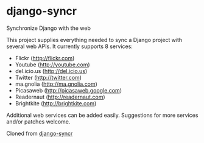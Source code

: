 django-syncr
============

Synchronize Django with the web

This project supplies everything needed to sync a Django project with
several web APIs. It currently supports 8 services:


+ Flickr (http://flickr.com)
+ Youtube (http://youtube.com)
+ del.icio.us (http://del.icio.us)
+ Twitter (http://twitter.com)
+ ma.gnolia (http://ma.gnolia.com)
+ Picasaweb (http://picasaweb.google.com)
+ Readernaut (http://readernaut.com)
+ Brightkite (http://brightkite.com)

Additional web services can be added easily. Suggestions for more
services and/or patches welcome.


Cloned from [django-syncr](http://code.google.com/p/django-syncr/)
